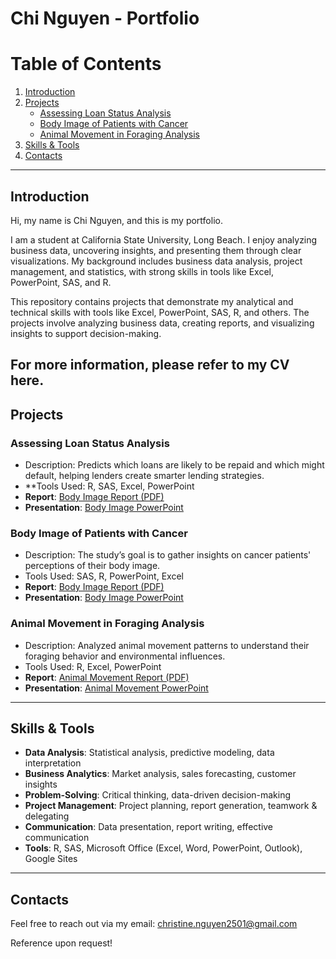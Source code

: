 # Chi Nguyen - Portfolio

# Table of Contents

1. [Introduction](#introduction)
2. [Projects](#projects)
   - [Assessing Loan Status Analysis](#assessing-loan-status-analysis)
   - [Body Image of Patients with Cancer](#body-image-of-patients-with-cancer)
   - [Animal Movement in Foraging Analysis](#animal-movement-in-foraging-analysis) 
4. [Skills & Tools](#skills--tools)
5. [Contacts](#contacts)

---

## Introduction
Hi, my name is Chi Nguyen, and this is my portfolio.

I am a student at California State University, Long Beach. I enjoy analyzing business data, uncovering insights, and presenting them through clear visualizations. 
My background includes business data analysis, project management, and statistics, with strong skills in tools like Excel, PowerPoint, SAS, and R.

This repository contains projects that demonstrate my analytical and technical skills with tools like Excel, PowerPoint, SAS, R, and others. The projects involve analyzing business data, creating reports, and visualizing insights to support decision-making.

For more information, please refer to my CV here. 
---

## Projects

### Assessing Loan Status Analysis
- Description: Predicts which loans are likely to be repaid and which might default, helping lenders create smarter lending strategies.
- **Tools Used: R, SAS, Excel, PowerPoint
- **Report**: [Body Image Report (PDF)](https://github.com/chi-chinguyen/ChiNguyen-Porfolio/blob/main/Loan_Status_Report.pdf)
- **Presentation**: [Body Image PowerPoint](https://github.com/chi-chinguyen/ChiNguyen-Porfolio/blob/main/Loan_Status_PPTX.pptx)

### Body Image of Patients with Cancer
- Description: The study’s goal is to gather insights on cancer patients' perceptions of their body image.
- Tools Used: SAS, R, PowerPoint, Excel
- **Report**: [Body Image Report (PDF)](https://github.com/chi-chinguyen/ChiNguyen-Porfolio/blob/main/Body_Image_Report.pdf)
- **Presentation**: [Body Image PowerPoint](https://github.com/chi-chinguyen/ChiNguyen-Porfolio/blob/main/Body_Image_PPTX.pptx)

### Animal Movement in Foraging Analysis
- Description: Analyzed animal movement patterns to understand their foraging behavior and environmental influences.
- Tools Used: R, Excel, PowerPoint
- **Report**: [Animal Movement Report (PDF)](https://github.com/chi-chinguyen/ChiNguyen-Porfolio/blob/main/Animal_Movement_Report.pdf)
- **Presentation**: [Animal Movement PowerPoint](https://github.com/chi-chinguyen/ChiNguyen-Porfolio/blob/main/Animal_Movement_PPTX.pptx)

---

## Skills & Tools
- **Data Analysis**: Statistical analysis, predictive modeling, data interpretation
- **Business Analytics**: Market analysis, sales forecasting, customer insights
- **Problem-Solving**: Critical thinking, data-driven decision-making
- **Project Management**: Project planning, report generation, teamwork & delegating
- **Communication**: Data presentation, report writing, effective communication
- **Tools**: R, SAS, Microsoft Office (Excel, Word, PowerPoint, Outlook), Google Sites

---

## Contacts
Feel free to reach out via my email: [christine.nguyen2501@gmail.com](mailto:christine.nguyen2501@gmail.com)

Reference upon request!
